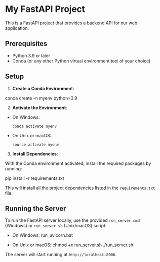 # My FastAPI Project

This is a FastAPI project that provides a backend API for our web application.

## Prerequisites

- Python 3.9 or later
- Conda (or any other Python virtual environment tool of your choice)

## Setup

1. **Create a Conda Environment**:

conda create -n myenv python=3.9


2. **Activate the Environment**:

- On Windows:
  ```
  conda activate myenv
  ```

- On Unix or macOS:
  ```
  source activate myenv
  ```

3. **Install Dependencies**:

With the Conda environment activated, install the required packages by running:

pip install -r requirements.txt

This will install all the project dependencies listed in the `requirements.txt` file.

## Running the Server

To run the FastAPI server locally, use the provided `run_server.cmd` (Windows) or `run_server.sh` (Unix/macOS) script:

- On Windows:
run_uvicorn.bat

- On Unix or macOS:
chmod +x run_server.sh
./run_server.sh

The server will start running at `http://localhost:8000`.
